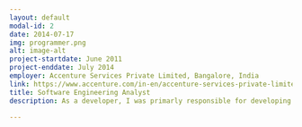```yaml
---
layout: default
modal-id: 2
date: 2014-07-17
img: programmer.png
alt: image-alt
project-startdate: June 2011
project-enddate: July 2014
employer: Accenture Services Private Limited, Bangalore, India
link: https://www.accenture.com/in-en/accenture-services-private-limited
title: Software Engineering Analyst
description: As a developer, I was primarly responsible for developing A2A, B2B, SOA integrations and RESTful web services in webMethods, a Java-based enterprise integration platform. I also participated in code reviews and unit test execution reviews, performed Integration Testing using HPQC and thus took part in all phases of SDLC. In addition, I handled Source Control Management and version control using Microsoft Visual SourceSafe and SVN. Trained new hires in the team on webMethods and Source Control practices in the project.

---
```

